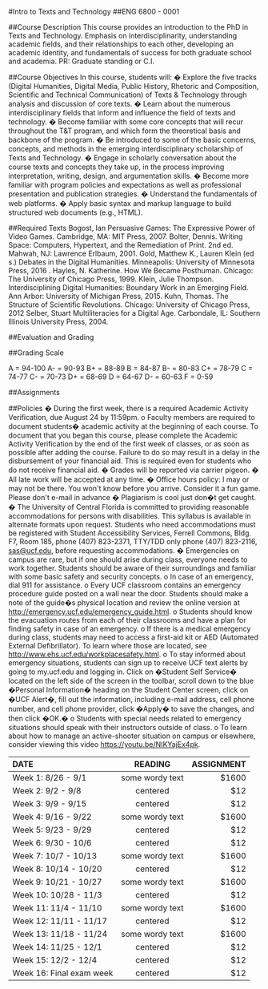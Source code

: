 ﻿#Intro to Texts and Technology
##ENG 6800 - 0001  
 
##Course Description
This course provides an introduction to the PhD in Texts and Technology. Emphasis on interdisciplinarity, understanding academic fields, and their relationships to each other, developing an academic identity, and fundamentals of success for both graduate school and academia. PR: Graduate standing or C.I.

##Course Objectives
In this course, students will:
�	Explore the five tracks (Digital Humanities, Digital Media, Public History, Rhetoric and Composition, Scientific and Technical Communication) of Texts & Technology through analysis and discussion of core texts.
�	Learn about the numerous interdisciplinary fields that inform and influence the field of texts and technology.
�	Become familiar with some core concepts that will recur throughout the T&T program, and which form the theoretical basis and backbone of the program. 
�	Be introduced to some of the basic concerns, concepts, and methods in the emerging interdisciplinary scholarship of Texts and Technology.
�	Engage in scholarly conversation about the course texts and concepts they take up, in the process improving interpretation, writing, design, and argumentation skills.
�	Become more familiar with program policies and expectations as well as professional presentation and publication strategies.
�	Understand the fundamentals of web platforms.
�	Apply basic syntax and markup language to build structured web documents (e.g., HTML).

##Required Texts
Bogost, Ian Persuasive Games: The Expressive Power of Video Games. Cambridge, MA: MIT Press, 2007.
Bolter, Dennis. Writing Space: Computers, Hypertext, and the Remediation of Print. 2nd ed. Mahwah, NJ: Lawrence Erlbaum, 2001.
Gold, Matthew K., Lauren Klein (ed s.) Debates in the Digital Humanities. Minneapolis: University of Minnesota Press, 2016 .
Hayles, N. Katherine. How We Became Posthuman. Chicago: The University of Chicago Press, 1999. 
Klein, Julie Thompson. Interdisciplining Digital Humanities: Boundary Work in an Emerging Field. Ann Arbor: University of Michigan Press, 2015.
Kuhn, Thomas. The Structure of Scientific Revolutions. Chicago: University of Chicago Press, 2012
Selber, Stuart Multiliteracies for a Digital Age. Carbondale, IL: Southern Illinois University Press, 2004.


##Evaluation and Grading

##Grading Scale
 
A 	= 	94-100
A- 	= 	90-93
B+ 	= 	88-89
B	=	84-87
B-	=	80-83
C+	= 	78-79
C 	= 	74-77
C- 	= 	70-73
D+	=	68-69
D	=	64-67
D-	=	60-63
F	=	0-59
 

##Assignments
	
##Policies
�	During the first week, there is a required Academic Activity Verification, due August 24 by 11:59pm.
o	Faculty members are required to document students� academic activity at the beginning of each course. To document that you began this course, please complete the Academic Activity Verification by the end of the first week of classes, or as soon as possible after adding the course. Failure to do so may result in a delay in the disbursement of your financial aid. This is required even for students who do not receive financial aid.
�	Grades will be reported via carrier pigeon.
�	All late work will be accepted at any time. 
�	Office hours policy: I may or may not be there. You won't know before you arrive. Consider it a fun game. Please don't e-mail in advance
�	Plagiarism is cool just don�t get caught.
�	The University of Central Florida is committed to providing reasonable accommodations for persons with disabilities. This syllabus is available in alternate formats upon request. Students who need accommodations must be registered with Student Accessibility Services, Ferrell Commons, Bldg. F7, Room 185, phone (407) 823-2371, TTY/TDD only phone (407) 823-2116, sas@ucf.edu, before requesting accommodations.
�	Emergencies on campus are rare, but if one should arise during class, everyone needs to work together. Students should be aware of their surroundings and familiar with some basic safety and security concepts.
o	In case of an emergency, dial 911 for assistance.
o	Every UCF classroom contains an emergency procedure guide posted on a wall near the door. Students should make a note of the guide�s physical location and review the online version at http://emergency.ucf.edu/emergency_guide.html. 
o	Students should know the evacuation routes from each of their classrooms and have a plan for finding safety in case of an emergency.
o	If there is a medical emergency during class, students may need to access a first-aid kit or AED (Automated External Defibrillator). To learn where those are located, see http://www.ehs.ucf.edu/workplacesafety.html. 
o	To stay informed about emergency situations, students can sign up to receive UCF text alerts by going to my.ucf.edu and logging in. Click on �Student Self Service� located on the left side of the screen in the toolbar, scroll down to the blue �Personal Information� heading on the Student Center screen, click on �UCF Alert�, fill out the information, including e-mail address, cell phone number, and cell phone provider, click �Apply� to save the changes, and then click �OK.�
o	Students with special needs related to emergency situations should speak with their instructors outside of class.
o	To learn about how to manage an active-shooter situation on campus or elsewhere, consider viewing this video https://youtu.be/NIKYajEx4pk. 
   
    

| DATE                     | READING         | ASSIGNMENT |
| :----------------------- |:---------------:| ----------:|
|  Week 1: 8/26 - 9/1      | some wordy text | $1600      |
|  Week 2: 9/2 - 9/8       | centered        |   $12      |
|  Week 3: 9/9 - 9/15      | centered        |   $12      |
|  Week 4: 9/16 - 9/22     | some wordy text | $1600      |
|  Week 5: 9/23 - 9/29     | centered        |   $12      |
|  Week 6: 9/30 - 10/6     | centered        |   $12      |
|  Week 7: 10/7 - 10/13    | some wordy text | $1600      |
|  Week 8: 10/14 - 10/20   | centered        |   $12      |
|  Week 9: 10/21 - 10/27   | some wordy text | $1600      |
|  Week 10: 10/28 - 11/3   | centered        |   $12      |
|  Week 11: 11/4 - 11/10   | some wordy text | $1600      |
|  Week 12: 11/11 - 11/17  | centered        |   $12      |
|  Week 13: 11/18 - 11/24  | some wordy text | $1600      |
|  Week 14: 11/25 - 12/1   | centered        |   $12      |
|  Week 15: 12/2 - 12/4    | centered        |   $12      |
|  Week 16: Final exam week| centered        |   $12      |




